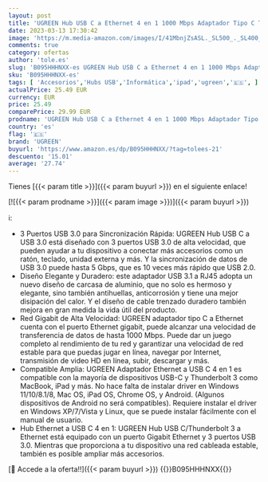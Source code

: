 ```yaml
---
layout: post
title: 'UGREEN Hub USB C a Ethernet 4 en 1 1000 Mbps Adaptador Tipo C Thunderbolt 3 a Gigabit RJ45 Multipuertos Hub Compatible con MacBook Pro 13/14/16 Air  iMac  iPad  DELL XPS  Xiami Mi13 y Galaxy S23 S22'
date: 2023-03-13 17:30:42
image: 'https://m.media-amazon.com/images/I/41MbnjZsASL._SL500_._SL400_.jpg'
comments: true
category: ofertas
author: 'tole.es'
slug: 'B095HHHNXX-es UGREEN Hub USB C a Ethernet 4 en 1 1000 Mbps Adaptador...'
sku: 'B095HHHNXX-es'
tags: [ 'Accesorios','Hubs USB','Informática','ipad','ugreen','🇪🇸', ]
actualPrice: 25.49 EUR
currency: EUR
price: 25.49
comparePrice: 29.99 EUR
prodname: 'UGREEN Hub USB C a Ethernet 4 en 1 1000 Mbps Adaptador Tipo C Thunderbolt 3 a Gigabit RJ45 Multipuertos Hub Compatible con MacBook Pro 13/14/16 Air  iMac  iPad  DELL XPS  Xiami Mi13 y Galaxy S23 S22'
country: 'es'
flag: '🇪🇸'
brand: 'UGREEN'
buyurl: 'https://www.amazon.es/dp/B095HHHNXX/?tag=tolees-21'
descuento: '15.01'
average: '27.74'
---
```


Tienes [{{< param title >}}]({{< param buyurl >}}) en el siguiente enlace!

[![{{< param prodname >}}]({{< param image >}})]({{< param buyurl >}})

ℹ️:

- 3 Puertos USB 3.0 para Sincronización Rápida: UGREEN Hub USB C a USB 3.0 está diseñado con 3 puertos USB 3.0 de alta velocidad, que pueden ayudar a tu dispositivo a conectar más accesorios como un ratón, teclado, unidad externa y más. Y la sincronización de datos de USB 3.0 puede hasta 5 Gbps, que es 10 veces más rápido que USB 2.0.
- Diseño Elegante y Duradero: este adaptador USB 3.1 a RJ45 adopta un nuevo diseño de carcasa de aluminio, que no solo es hermoso y elegante, sino también antihuellas, anticorrosión y tiene una mejor disipación del calor. Y el diseño de cable trenzado duradero también mejora en gran medida la vida útil del producto.
- Red Gigabit de Alta Velocidad: UGREEN adaptador tipo C a Ethernet cuenta con el puerto Ethernet gigabit, puede alcanzar una velocidad de transferencia de datos de hasta 1000 Mbps. Puede dar un juego completo al rendimiento de tu red y garantizar una velocidad de red estable para que puedas jugar en línea, navegar por Internet, transmisión de video HD en línea, subir, descargar y más.
- Compatible Amplia: UGREEN Adaptador Ethernet a USB C 4 en 1 es compatible con la mayoría de dispositivos USB-C y Thunderbolt 3 como MacBook, iPad y más. No hace falta de instalar driver en Windows 11/10/8.1/8, Mac OS, iPad OS, Chrome OS, y Android. (Algunos dispositivos de Android no será compatibles). Requiere instalar el driver en Windows XP/7/Vista y Linux, que se puede instalar fácilmente con el manual de usuario.
- Hub Ethernet a USB C 4 en 1: UGREEN Hub USB C/Thunderbolt 3 a Ethernet está equipado con un puerto Gigabit Ethernet y 3 puertos USB 3.0. Mientras que proporciona a tu dispositivo una red cableada estable, también es posible ampliar más accesorios.

[🛒 Accede a la oferta!!]({{< param buyurl >}})
{{<world>}}B095HHHNXX{{</world>}}

